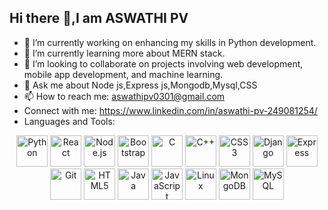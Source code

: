 ## Hi there 👋,I am ASWATHI PV


- 🔭 I’m currently working on enhancing my skills in Python development.
- 🌱 I’m currently learning more about MERN stack.
- 👯 I’m looking to collaborate on projects involving web development, mobile app development, and machine learning.
- 💬 Ask me about Node js,Express js,Mongodb,Mysql,CSS
- 📫 How to reach me: aswathipv0301@gmail.com
- Connect with me:
https://www.linkedin.com/in/aswathi-pv-249081254/
- Languages and Tools:
<p align="center">
  <a href="https://www.python.org"><img src="[https://www.python.org/static/community_logos/python-logo.png"](https://www.python.org/) alt="Python" width="50" height="50"/></a>
  <a href="https://reactjs.org"><img src="https://upload.wikimedia.org/wikipedia/commons/a/a7/React-icon.svg" alt="React" width="50" height="50"/></a>
  <a href="https://nodejs.org"><img src="https://nodejs.org/static/images/logo.svg" alt="Node.js" width="50" height="50"/></a>
  <a href="https://getbootstrap.com"><img src="https://upload.wikimedia.org/wikipedia/commons/b/b2/Bootstrap_logo.svg" alt="Bootstrap" width="50" height="50"/></a>
  <a href="https://en.wikipedia.org/wiki/C_(programming_language)"><img src="https://upload.wikimedia.org/wikipedia/commons/1/18/C_Programming_Language.svg" alt="C" width="50" height="50"/></a>
  <a href="https://en.wikipedia.org/wiki/C%2B%2B"><img src="https://upload.wikimedia.org/wikipedia/commons/1/18/ISO_C%2B%2B_Logo.svg" alt="C++" width="50" height="50"/></a>
  <a href="https://developer.mozilla.org/en-US/docs/Web/CSS"><img src="https://upload.wikimedia.org/wikipedia/commons/6/62/CSS3_logo.svg" alt="CSS3" width="50" height="50"/></a>
  <a href="https://www.djangoproject.com"><img src="https://static.djangoproject.com/img/logos/django-logo-negative.png" alt="Django" width="50" height="50"/></a>
  <a href="https://expressjs.com"><img src="https://upload.wikimedia.org/wikipedia/commons/6/64/Expressjs.png" alt="Express" width="50" height="50"/></a>
  <a href="https://git-scm.com"><img src="https://git-scm.com/images/logos/downloads/Git-Icon-1788C.png" alt="Git" width="50" height="50"/></a>
  <a href="https://developer.mozilla.org/en-US/docs/Web/Guide/HTML/HTML5"><img src="https://upload.wikimedia.org/wikipedia/commons/6/61/HTML5_logo_and_wordmark.svg" alt="HTML5" width="50" height="50"/></a>
  <a href="https://www.java.com"><img src="https://upload.wikimedia.org/wikipedia/en/3/30/Java_programming_language_logo.svg" alt="Java" width="50" height="50"/></a>
  <a href="https://developer.mozilla.org/en-US/docs/Web/JavaScript"><img src="https://upload.wikimedia.org/wikipedia/commons/6/6a/JavaScript-logo.png" alt="JavaScript" width="50" height="50"/></a>
  <a href="https://www.linux.org"><img src="https://upload.wikimedia.org/wikipedia/commons/a/af/Tux.png" alt="Linux" width="50" height="50"/></a>
  <a href="https://www.mongodb.com"><img src="https://www.mongodb.com/assets/images/global/favicon.ico" alt="MongoDB" width="50" height="50"/></a>
  <a href="https://www.mysql.com"><img src="https://upload.wikimedia.org/wikipedia/en/d/dd/MySQL_logo.svg" alt="MySQL" width="50" height="50"/></a>
</p>

